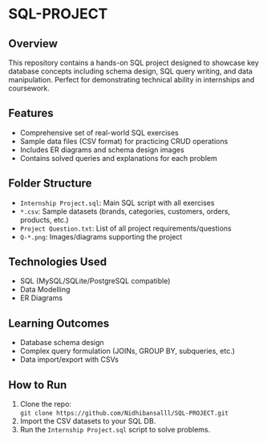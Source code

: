 # SQL-PROJECT


## Overview
This repository contains a hands-on SQL project designed to showcase key database concepts including schema design, SQL query writing, and data manipulation. Perfect for demonstrating technical ability in internships and coursework.

## Features
- Comprehensive set of real-world SQL exercises
- Sample data files (CSV format) for practicing CRUD operations
- Includes ER diagrams and schema design images
- Contains solved queries and explanations for each problem

## Folder Structure
- `Internship Project.sql`: Main SQL script with all exercises
- `*.csv`: Sample datasets (brands, categories, customers, orders, products, etc.)
- `Project Question.txt`: List of all project requirements/questions
- `Q-*.png`: Images/diagrams supporting the project

## Technologies Used
- SQL (MySQL/SQLite/PostgreSQL compatible)
- Data Modelling
- ER Diagrams

## Learning Outcomes
- Database schema design
- Complex query formulation (JOINs, GROUP BY, subqueries, etc.)
- Data import/export with CSVs

## How to Run
1. Clone the repo:  
   `git clone https://github.com/Nidhibansalll/SQL-PROJECT.git`
2. Import the CSV datasets to your SQL DB.
3. Run the `Internship Project.sql` script to solve problems.

